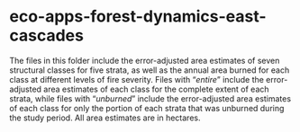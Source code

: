 # eco-apps-forest-dynamics-east-cascades
The files in this folder include the error-adjusted area estimates of seven structural classes for five strata, as well as the annual area burned for each class at different levels of fire severity. Files with “_entire_” include the error-adjusted area estimates of each class for the complete extent of each strata, while files with “_unburned_” include the error-adjusted area estimates of each class for only the portion of each strata that was unburned during the study period. All area estimates are in hectares.
